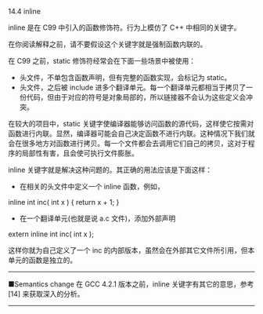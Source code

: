 14.4 inline

inline 是在 C99 中引入的函数修饰符。行为上模仿了 C++ 中相同的关键字。

在你阅读解释之前，请不要假设这个关键字就是强制函数内联的。

在 C99 之前，static 修饰符经常会在下面一些场景中被使用：

* 头文件，不单包含函数声明，但有完整的函数实现，会标记为 static。
* 头文件，之后被 include 进多个翻译单元。每一个翻译单元都相当于拷贝了一份代码，但由于对应的符号是对象局部的，所以链接器不会认为这些定义会冲突。

在较大的项目中，static 关键字使编译器能够访问函数的源代码，这样使它按需对函数进行内联。显然，编译器可能会自己决定函数不进行内联。这种情况下我们就会在很多地方对函数进行拷贝。每一个文件都会去调用它们自己的拷贝，这对于程序的局部性有害，且会使可执行文件膨胀。

inline 关键字就是解决这种问题的。其正确的用法应该是下面这样：

* 在相关的头文件中定义一个 inline 函数，例如，

inline int inc\( int x \) { return x + 1; }

* 在一个翻译单元\(也就是说 a.c 文件\)，添加外部声明

extern inline int inc\( int x \);

这样你就为自己定义了一个 inc 的内部版本，虽然会在外部其它文件所引用，但本单元的函数是独立的。

---

■Semantics change 在 GCC 4.2.1 版本之前，inline 关键字有其它的意思，参考 \[14\] 来获取深入的分析。

---



